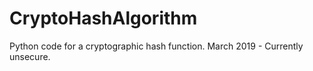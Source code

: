 # CryptoHashAlgorithm
Python code for a cryptographic hash function.
March 2019 - Currently unsecure.
